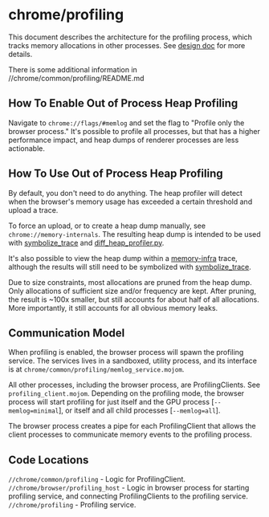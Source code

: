 # chrome/profiling

This document describes the architecture for the profiling process, which
tracks memory allocations in other processes. See [design doc] for more details.

[design doc]: https://docs.google.com/document/d/1eRAgOFgHwYEPge8G1_5UEvu8TJs5VkYCxd6aFU8AIKY

There is some additional information in //chrome/common/profiling/README.md

How To Enable Out of Process Heap Profiling
-------------------------------------------
Navigate to `chrome://flags/#memlog` and set the flag to
"Profile only the browser process." It's possible to profile all processes, but
that has a higher performance impact, and heap dumps of renderer processes are
less actionable.

How To Use Out of Process Heap Profiling
-------------------------------------------
By default, you don't need to do anything. The heap profiler will detect when
the browser's memory usage has exceeded a certain threshold and upload a trace.

To force an upload, or to create a heap dump manually, see
`chrome://memory-internals`. The resulting heap dump is intended to be used with
[symbolize_trace][1] and [diff_heap_profiler.py][2].

It's also possible to view the heap dump within a [memory-infra][3] trace,
although the results will still need to be symbolized with [symbolize_trace][1].

Due to size constraints, most allocations are pruned from the heap dump. Only
allocations of sufficient size and/or frequency are kept. After pruning, the
result is ~100x smaller, but still accounts for about half of all allocations.
More importantly, it still accounts for all obvious memory leaks.

[1]: https://cs.chromium.org/chromium/src/third_party/catapult/tracing/bin/symbolize_trace
[2]: https://cs.chromium.org/chromium/src/third_party/catapult/experimental/tracing/bin/diff_heap_profiler.py
[3]: /docs/memory-infra/README.md

Communication Model
-------------------
When profiling is enabled, the browser process will spawn the profiling service.
The services lives in a sandboxed, utility process, and its interface is at
`chrome/common/profiling/memlog_service.mojom`.

All other processes, including the browser process, are ProfilingClients. See
`profiling_client.mojom`. Depending on the profiling mode, the browser process
will start profiling for just itself and the GPU process [`--memlog=minimal`],
or itself and all child processes [`--memlog=all`].

The browser process creates a pipe for each ProfilingClient that allows the
client processes to communicate memory events to the profiling process.

Code Locations
--------------
`//chrome/common/profiling` - Logic for ProfilingClient.
`//chrome/browser/profiling_host` - Logic in browser process for starting
profiling service, and connecting ProfilingClients to the profiling service.
`//chrome/profiling` - Profiling service.

